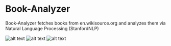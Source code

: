 # Book-Analyzer
Book-Analyzer fetches books from en.wikisource.org and analyzes them via Natural Language Processing (StanfordNLP)

![alt text](https://raw.githubusercontent.com/its-leo/Book-Analyzer/master/img/1.PNG)
![alt text](https://raw.githubusercontent.com/its-leo/Book-Analyzer/master/img/2.PNG)
![alt text](https://raw.githubusercontent.com/its-leo/Book-Analyzer/master/img/3.PNG)
